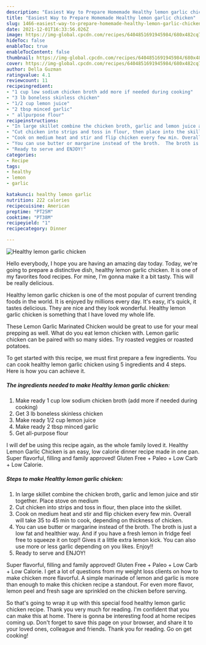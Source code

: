 ```yaml
---
description: "Easiest Way to Prepare Homemade Healthy lemon garlic chicken"
title: "Easiest Way to Prepare Homemade Healthy lemon garlic chicken"
slug: 1466-easiest-way-to-prepare-homemade-healthy-lemon-garlic-chicken
date: 2021-12-01T16:33:56.026Z
image: https://img-global.cpcdn.com/recipes/6404851691945984/680x482cq70/healthy-lemon-garlic-chicken-recipe-main-photo.jpg
hideToc: false
enableToc: true
enableTocContent: false
thumbnail: https://img-global.cpcdn.com/recipes/6404851691945984/680x482cq70/healthy-lemon-garlic-chicken-recipe-main-photo.jpg
cover: https://img-global.cpcdn.com/recipes/6404851691945984/680x482cq70/healthy-lemon-garlic-chicken-recipe-main-photo.jpg
author: Della Guzman
ratingvalue: 4.1
reviewcount: 11
recipeingredient:
- "1 cup low sodium chicken broth add more if needed during cooking"
- "3 lb boneless skinless chicken"
- "1/2 cup lemon juice"
- "2 tbsp minced garlic"
- " allpurpose flour"
recipeinstructions:
- "In large skillet combine the chicken broth, garlic and lemon juice and stir together. Place stove on medium"
- "Cut chicken into strips and toss in flour, then place into the skillet."
- "Cook on medium heat and stir and flip chicken every few min. Overall will take 35 to 45 min to cook, depending on thickness of chicken."
- "You can use butter or margarine instead of the broth.  The broth is just a low fat and healthier way. And if you have a fresh lemon in fridge feel free to squeeze it on top!! Gives it a little extra lemon kick. You can also use more or less garlic depending on you likes. Enjoy!!"
- "Ready to serve and ENJOY!"
categories:
- Recipe
tags:
- healthy
- lemon
- garlic

katakunci: healthy lemon garlic 
nutrition: 222 calories
recipecuisine: American
preptime: "PT25M"
cooktime: "PT38M"
recipeyield: "1"
recipecategory: Dinner

---
```



![Healthy lemon garlic chicken](https://img-global.cpcdn.com/recipes/6404851691945984/680x482cq70/healthy-lemon-garlic-chicken-recipe-main-photo.jpg)

Hello everybody, I hope you are having an amazing day today. Today, we're going to prepare a distinctive dish, healthy lemon garlic chicken. It is one of my favorites food recipes. For mine, I'm gonna make it a bit tasty. This will be really delicious.

Healthy lemon garlic chicken is one of the most popular of current trending foods in the world. It is enjoyed by millions every day. It's easy, it's quick, it tastes delicious. They are nice and they look wonderful. Healthy lemon garlic chicken is something that I have loved my whole life.

These Lemon Garlic Marinated Chicken would be great to use for your meal prepping as well. What do you eat lemon chicken with. Lemon garlic chicken can be paired with so many sides. Try roasted veggies or roasted potatoes.


To get started with this recipe, we must first prepare a few ingredients. You can cook healthy lemon garlic chicken using 5 ingredients and 4 steps. Here is how you can achieve it.

<!--inarticleads1-->

##### The ingredients needed to make Healthy lemon garlic chicken:

1. Make ready 1 cup low sodium chicken broth (add more if needed during cooking)
1. Get 3 lb boneless skinless chicken
1. Make ready 1/2 cup lemon juice
1. Make ready 2 tbsp minced garlic
1. Get  all-purpose flour


I will def be using this recipe again, as the whole family loved it. Healthy Lemon Garlic Chicken is an easy, low calorie dinner recipe made in one pan. Super flavorful, filling and family approved! Gluten Free + Paleo + Low Carb + Low Calorie. 

<!--inarticleads2-->

##### Steps to make Healthy lemon garlic chicken:

1. In large skillet combine the chicken broth, garlic and lemon juice and stir together. Place stove on medium
1. Cut chicken into strips and toss in flour, then place into the skillet.
1. Cook on medium heat and stir and flip chicken every few min. Overall will take 35 to 45 min to cook, depending on thickness of chicken.
1. You can use butter or margarine instead of the broth.  The broth is just a low fat and healthier way. And if you have a fresh lemon in fridge feel free to squeeze it on top!! Gives it a little extra lemon kick. You can also use more or less garlic depending on you likes. Enjoy!!
1. Ready to serve and ENJOY!

Super flavorful, filling and family approved! Gluten Free + Paleo + Low Carb + Low Calorie. I get a lot of questions from my weight loss clients on how to make chicken more flavorful. A simple marinade of lemon and garlic is more than enough to make this chicken recipe a standout. For even more flavor, lemon peel and fresh sage are sprinkled on the chicken before serving. 

So that's going to wrap it up with this special food healthy lemon garlic chicken recipe. Thank you very much for reading. I'm confident that you can make this at home. There is gonna be interesting food at home recipes coming up. Don't forget to save this page on your browser, and share it to your loved ones, colleague and friends. Thank you for reading. Go on get cooking!
